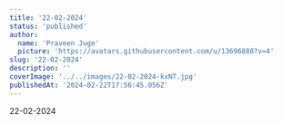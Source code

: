 ```yaml
---
title: '22-02-2024'
status: 'published'
author:
  name: 'Praveen Juge'
  picture: 'https://avatars.githubusercontent.com/u/13696888?v=4'
slug: '22-02-2024'
description: ''
coverImage: '../../images/22-02-2024-kxNT.jpg'
publishedAt: '2024-02-22T17:56:45.056Z'
---
```


22-02-2024